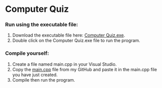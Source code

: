 # Computer Quiz

### Run using the executable file:
1. Download the executable file here: [Computer Quiz.exe](Computer%20Quiz.exe).
2. Double click on the Computer Quiz.exe file to run the program.

### Compile yourself:
1. Create a file named main.cpp in your Visual Studio.
2. Copy the [main.cpp](main.cpp) file from my GitHub and paste it in the main.cpp file you have just created.
3. Compile then run the program.
